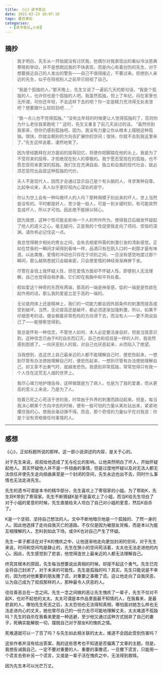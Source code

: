 ```yaml
---
title: 《心》读书笔记
date: 2021-02-23 10:07:10
tags: 夏目漱石
categories:
  - [读书笔记,小说]
---
```


## 摘抄

> 我才明白，先生从一开始就没有讨厌我，他偶尔对我表现出的看似冷淡恩典寒暄和举动，并不是想疏远我的不快表现，而是内心有着创伤的先生，对于想要接近自己的人发出的警告——自己不值得接近，不要过来。拒绝别人亲近的先生，似乎在轻视别人之前早已轻视了自己。

> “我是个孤独的人，”那天晚上，先生又说了一遍前几天的那句话，“我是个孤独的人，也许你也是个孤独的人吧。我虽然孤独，但上了年纪，闷在家里也无所谓，可你还年轻，不会这样下去的吧？你一定是精力充沛得无处发泄吧？想要跟什么较较劲吧......”

> “我一点儿也不觉得孤独。”
> “没有比年轻的时候更让人觉得孤独的了，否则你为什么老往我家跑呢？”
> 这时，先生又重复了前几天说过的话。
> “虽然你到我家来，但你仍感到孤独吧。因为，我没有力量让你从根本上摆脱这种孤独。很快，你就会朝别的方向去扩展你的空间；很快，你就不会到我这里来了。”先生这样说着，凄然地笑了。

> 因为曾经跪拜在对方面前的屈辱回忆，将使你把脚踏在他的头上。我是为了不受将来的屈辱，才拒绝现在别人的尊敬的。我宁愿忍受现在的孤独，也不愿忍受将来更深的孤独。我们生在充满自由、独立和自我的现代社会，就必须忍受符出品尝这种孤独的代价。

> 夫人不是现代人，因而才会通过显示自己是个有头脑的人，寻求某种自尊。比起争论来，夫人似乎更珍视内心深处的安宁。

> 你认为世上会有一种叫做坏人的人吗？那种用模子刻出来的坏人，世上当然是没有的。平时都是好人，至少是一般人，可是一到关键时刻，有可能突然变成坏人，所以才可怕。因此绝不能掉以轻心。

> 因为我想，这种个性可能会影响一个人的所作所为，使得我日后越发怀疑起了他人的道义之心。毫无疑问，正是我的个性促使我走向了烦闷、苦恼的深渊。请你务必记住这一点。

> 我总觉得朝夕相处的男女之间，会失去相爱所需的刺激引发的清新感觉。正如在焚香的一瞬间才闻得到香味一样，品酒只有在刚入口的一刹那才最有味道。以此类推，爱情的冲动也只存在于顷刻之间，一旦没有感觉地度过那个瞬间，那么越熟悉就只会越亲密，只会使爱情的神经渐渐麻痹下来。

> 尽管在金钱上我怀疑人性，但在爱情方面却不怀疑人性。即便别人无法理解，自己也觉得自相矛盾，它们却在我胸中和平共处着。

> 假如爱这个神奇的东西有两端，那高的一端是神圣感，低的一端是是性欲在起作用的话，那么我的爱是立足于高的一端的。

> 无论是肉体上还是精神上，我们的一切能力都会因外部条件的刺激而提高或受到破坏。当然，无论提高还是破坏，都必须逐渐加强刺激，所以，如果不仔细思考的话，便会朝着非常危险的方向滑下去，而没有人——更不用说自己了——能够察觉得到。

> 我总是怀有一种信念，不管世人如何，本人必定要洁身自好。但是当我意识到，这种信念已由于K的自杀而幻灭，自己也和叔叔是一样的人时，我突然感到困惑了。一向厌恶别人的我，对自己也厌恶起来，从而陷入了绝望。

> 当我想到，连这世上自己最亲近的人都不能理解自己时，便悲伤起来，一想到尽管有办法使她理解自己时，便悲伤起来，一想到尽管有办法使她理解自己，却又拿不出勇气时，就越发悲伤。我感到异常孤独，常常觉得只有我一个人住在这荒无人烟的世界上。

> 我尽心竭力地护理岳母，这样做既是为了病人，也是为了我的爱妻，但从更高的意义上来说，乃是为了人。

> 抱着已死之心苟活于世的我，时常由于外界的刺激而跳动起来。但是，每当我决心朝某个方向冲去的时候，便有一股可怕的力量从某处钻出来，紧紧地攥住我的心，使我丝毫动弹不得。而且，那个奇怪的力量似乎在对我说：你是个没有资格做任何事情的人。

---

## 感想

《心》，正如标题所说的那样。这一部小说讲述的内容，是关于心的。

对于先生来说，叔叔给他造成了无与伦比的影响。让他突然明白了坏人，开始怀疑起他人。其实怀疑他人并不是一件扭曲的事情，但是过度地怀疑以及对无法人都无法信任并使先生走向扭曲甚至是一个封闭的空间，先生永远也出不去，同时什么事情也无法走进先生。

先生的遗书可谓是本书的精华部分，先生喜欢上了寄宿家的小姐。为了帮助K，先生将K带到了寄宿家。先生不断猜疑K是不是喜欢上了小姐，而当K给先生坦白了对于小姐的爱意的时候，先生直接给夫人坦白了自己对小姐的爱意，然后K自杀了。

K是一个坚韧、坚持自己想法的人。文中不断地暗示他是一个孤独的、了然一身的人。因此他选择了走向自我灭亡的道路。不仅仅是因为被朋友背叛，而是本以为能互相理解的人，怎料到如此下场，或许K也对自己产生了怀疑。

先生一辈子都活在对于K的愧疚之中，让他逐渐地走向更加封闭的空间，对于先生来说，时间和空间均是静止的，先生在狭小的空间苟活着，太太也无法走进他的内心。因此，先生感觉到了悲哀，他觉得连世上最亲近的人都无法理解自己。

终究其根本的原因，先生每当想要说出真相的时候，却提不起这个勇气。先生已完全将自己封闭了，对于未来的可能性。先生是孤独的吗？其实，先生只能说是不幸的，因为他对他重要的朋友撒了谎，对重要之事撒了谎。这让他走向了自我厌恶，认为自己成为了叔叔那样的人，那种最令人厌恶的人。

往往善恶总在一念之间。先生一念之间做的恶让先生愧疚了一辈子，先生不仅对不起K，也对不起他的太太。太太可谓是本作品里面最不知情的人，在我看来，是最悲哀的人。哪怕先生死去之后，太太恐怕也无法得知真相，哪怕面对她怎么样也无法走进内心的丈夫，她也曾尽自己的一份力去尽可能地理解丈夫，太太难道不孤独吗？先生的自杀在我看来更是一种逃避，至少他又通过这种方式抛弃了自己的妻子，死确实能解脱一切，摆脱自己对于朋友K的愧疚之情。

死难道就可以一了百了吗？与先生如此相关联的太太，难道不会因此受到伤害吗？

这些作者并没有给出答案，我的这些思考也不知道是否偏离了文章的主题。但是，我想告诫我自己，一定不要对重要的人、重要的事撒谎，一旦撒下谎言，只能用一个谎言去弥补另一个谎言，又或是一辈子活在愧疚之中，无法得到救赎。

因为先生本可以光芒万丈。

